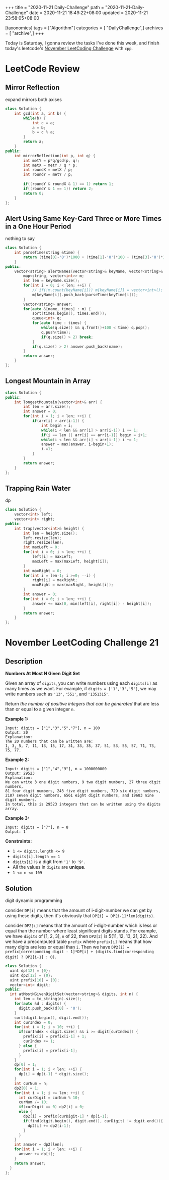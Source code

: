 +++
title = "2020-11-21 Daily-Challenge"
path = "2020-11-21-Daily-Challenge"
date = 2020-11-21 18:49:22+08:00
updated = 2020-11-21 23:58:05+08:00

[taxonomies]
tags = ["Algorithm"]
categories = [ "DailyChallenge",]
archives = [ "archive",]
+++

Today is Saturday, I gonna review the tasks I've done this week, and finish today's leetcode's [November LeetCoding Challenge](https://leetcode.com/explore/challenge/card/november-leetcoding-challenge/566/week-3-november-15th-november-21st/3538/) with `cpp`.

<!-- more -->

# LeetCode Review

## Mirror Reflection

expand mirrors both axises

``` cpp
class Solution {
    int gcd(int a, int b) {
        while(b) {
            int c = a;
            a = b;
            b = c % a;
        }
        return a;
    }
public:
    int mirrorReflection(int p, int q) {
        int metY = p*q/gcd(p, q);
        int metX = metY / q * p;
        int roundX = metX / p;
        int roundY = metY / p;
        
        if((roundY & roundX & 1) == 1) return 1;
        if((roundY & 1 == 1)) return 2;
        return 0;
    }
};
```

## Alert Using Same Key-Card Three or More Times in a One Hour Period

nothing to say

``` cpp
class Solution {
    int parseTime(string &time) {
        return (time[0]-'0')*1000 + (time[1]-'0')*100 + (time[3]-'0')*10 + (time[4]-'0');
    }
public:
    vector<string> alertNames(vector<string>& keyName, vector<string>& keyTime) {
        map<string, vector<int>> m;
        int len = keyName.size();
        for(int i = 0; i < len; ++i) {
            // if(!m.count(keyName[i])) m[keyName[i]] = vector<int>();
            m[keyName[i]].push_back(parseTime(keyTime[i]));
        }
        vector<string> answer;
        for(auto &[name, times] : m) {
            sort(times.begin(), times.end());
            queue<int> q;
            for(auto time : times) {
                while(q.size() && q.front()+100 < time) q.pop();
                q.push(time);
                if(q.size() > 2) break;
            }
            if(q.size() > 2) answer.push_back(name);
        }
        return answer;
    }
};
```

## Longest Mountain in Array

``` cpp
class Solution {
public:
    int longestMountain(vector<int>& arr) {
        int len = arr.size();
        int answer = 0;
        for(int i = 1; i < len; ++i) {
            if(arr[i] > arr[i-1]) {
                int begin = i;
                while(i < len && arr[i] > arr[i-1]) i += 1;
                if(i == len || arr[i] == arr[i-1]) begin = i+1;
                while(i < len && arr[i] < arr[i-1]) i += 1;
                answer = max(answer, i-begin+1);
                i-=1;
            }
        }
        return answer;
    }
};
```

## Trapping Rain Water

dp

``` cpp
class Solution {
    vector<int> left;
    vector<int> right;
public:
    int trap(vector<int>& height) {
        int len = height.size();
        left.resize(len);
        right.resize(len);
        int maxLeft = 0;
        for(int i = 0; i < len; ++i) {
            left[i] = maxLeft;
            maxLeft = max(maxLeft, height[i]);
        }
        int maxRight = 0;
        for(int i = len-1; i >=0; --i) {
            right[i] = maxRight;
            maxRight = max(maxRight, height[i]);
        }
        int answer = 0;
        for(int i = 0; i < len; ++i) {
            answer += max(0, min(left[i], right[i]) - height[i]);
        }
        return answer;
    }
};
```

# November LeetCoding Challenge 21

## Description

**Numbers At Most N Given Digit Set**

Given an array of `digits`, you can write numbers using each `digits[i]` as many times as we want. For example, if `digits = ['1','3','5']`, we may write numbers such as `'13'`, `'551'`, and `'1351315'`.

Return *the number of positive integers that can be generated* that are less than or equal to a given integer `n`.

**Example 1:**

```
Input: digits = ["1","3","5","7"], n = 100
Output: 20
Explanation: 
The 20 numbers that can be written are:
1, 3, 5, 7, 11, 13, 15, 17, 31, 33, 35, 37, 51, 53, 55, 57, 71, 73, 75, 77.
```

**Example 2:**

```
Input: digits = ["1","4","9"], n = 1000000000
Output: 29523
Explanation: 
We can write 3 one digit numbers, 9 two digit numbers, 27 three digit numbers,
81 four digit numbers, 243 five digit numbers, 729 six digit numbers,
2187 seven digit numbers, 6561 eight digit numbers, and 19683 nine digit numbers.
In total, this is 29523 integers that can be written using the digits array.
```

**Example 3:**

```
Input: digits = ["7"], n = 8
Output: 1
```

**Constraints:**

- `1 <= digits.length <= 9`
- `digits[i].length == 1`
- `digits[i]` is a digit from `'1'` to `'9'`.
- All the values in `digits` are **unique**.
- `1 <= n <= 109`

## Solution

digit dynamic programming

consider `DP[i]` means that the amount of i-digit-number we can get by using these digits, then it's obviously that `DP[i] = DP[i-1]*len(digits)`.

consider `DP2[i]` means that the amount of i-digit-number which is less or equal than the number where least significant digits stands. For example,
we have `digits` of \[1, 2, 3\], `n` of 22, then `DP2[2]` is 5(11, 12, 13, 21, 22). And we have a precomputed table `prefix` where `prefix[i]` means
that how many digits are less or equal than `i`. Then we have `DP2[i] = prefix[corresponding digit - 1]*DP[i] + (digits.find(corresponding digit) ? DP2[i-1] : 0)`.

``` cpp
class Solution {
  uint dp[12] = {0};
  uint dp2[12] = {0};
  uint prefix[10] = {0};
  vector<int> digit;
public:
  int atMostNGivenDigitSet(vector<string>& digits, int n) {
    int len = to_string(n).size();
    for(auto &d : digits) {
      digit.push_back(d[0] - '0');
    }
    sort(digit.begin(), digit.end());
    int curIndex = 0;
    for(int i = 1; i < 10; ++i) {
      if(curIndex < digit.size() && i >= digit[curIndex]) {
        prefix[i] = prefix[i-1] + 1;
        curIndex += 1;
      } else {
        prefix[i] = prefix[i-1];
      }
    }
    dp[0] = 1;
    for(int i = 1; i < len; ++i) {
      dp[i] = dp[i-1] * digit.size();
    }
    int curNum = n;
    dp2[0] = 1;
    for(int i = 1; i <= len; ++i) {
      int curDigit = curNum % 10;
      curNum /= 10;
      if(curDigit == 0) dp2[i] = 0;
      else {
        dp2[i] = prefix[curDigit-1] * dp[i-1];
        if(find(digit.begin(), digit.end(), curDigit) != digit.end()){
          dp2[i] += dp2[i-1];
        }
      }
    }
    int answer = dp2[len];
    for(int i = 1; i < len; ++i) {
      answer += dp[i];
    }
    return answer;
  }
};
```
